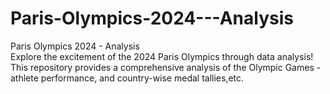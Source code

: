 # Paris-Olympics-2024---Analysis
Paris Olympics 2024 - Analysis  
Explore the excitement of the 2024 Paris Olympics through data analysis! 
This repository provides a comprehensive analysis of the Olympic Games - athlete performance, and country-wise medal tallies,etc.
